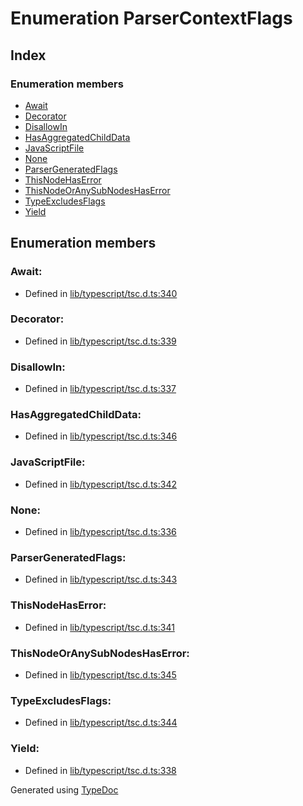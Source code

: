 # Enumeration ParserContextFlags


## Index

### Enumeration members
* [Await](ts.parsercontextflags.md#await)
* [Decorator](ts.parsercontextflags.md#decorator)
* [DisallowIn](ts.parsercontextflags.md#disallowin)
* [HasAggregatedChildData](ts.parsercontextflags.md#hasaggregatedchilddata)
* [JavaScriptFile](ts.parsercontextflags.md#javascriptfile)
* [None](ts.parsercontextflags.md#none)
* [ParserGeneratedFlags](ts.parsercontextflags.md#parsergeneratedflags)
* [ThisNodeHasError](ts.parsercontextflags.md#thisnodehaserror)
* [ThisNodeOrAnySubNodesHasError](ts.parsercontextflags.md#thisnodeoranysubnodeshaserror)
* [TypeExcludesFlags](ts.parsercontextflags.md#typeexcludesflags)
* [Yield](ts.parsercontextflags.md#yield)

## Enumeration members

### Await: 

* Defined in [lib/typescript/tsc.d.ts:340](https://github.com/kimamula/typedoc/blob/HEAD/src/lib/typescript/tsc.d.ts#L340)


### Decorator: 

* Defined in [lib/typescript/tsc.d.ts:339](https://github.com/kimamula/typedoc/blob/HEAD/src/lib/typescript/tsc.d.ts#L339)


### DisallowIn: 

* Defined in [lib/typescript/tsc.d.ts:337](https://github.com/kimamula/typedoc/blob/HEAD/src/lib/typescript/tsc.d.ts#L337)


### HasAggregatedChildData: 

* Defined in [lib/typescript/tsc.d.ts:346](https://github.com/kimamula/typedoc/blob/HEAD/src/lib/typescript/tsc.d.ts#L346)


### JavaScriptFile: 

* Defined in [lib/typescript/tsc.d.ts:342](https://github.com/kimamula/typedoc/blob/HEAD/src/lib/typescript/tsc.d.ts#L342)


### None: 

* Defined in [lib/typescript/tsc.d.ts:336](https://github.com/kimamula/typedoc/blob/HEAD/src/lib/typescript/tsc.d.ts#L336)


### ParserGeneratedFlags: 

* Defined in [lib/typescript/tsc.d.ts:343](https://github.com/kimamula/typedoc/blob/HEAD/src/lib/typescript/tsc.d.ts#L343)


### ThisNodeHasError: 

* Defined in [lib/typescript/tsc.d.ts:341](https://github.com/kimamula/typedoc/blob/HEAD/src/lib/typescript/tsc.d.ts#L341)


### ThisNodeOrAnySubNodesHasError: 

* Defined in [lib/typescript/tsc.d.ts:345](https://github.com/kimamula/typedoc/blob/HEAD/src/lib/typescript/tsc.d.ts#L345)


### TypeExcludesFlags: 

* Defined in [lib/typescript/tsc.d.ts:344](https://github.com/kimamula/typedoc/blob/HEAD/src/lib/typescript/tsc.d.ts#L344)


### Yield: 

* Defined in [lib/typescript/tsc.d.ts:338](https://github.com/kimamula/typedoc/blob/HEAD/src/lib/typescript/tsc.d.ts#L338)



Generated using [TypeDoc](http://typedoc.io)
